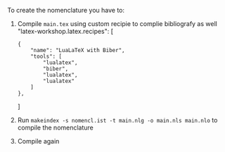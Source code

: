To create the nomenclature you have to:
 1. Compile `main.tex` using custom recipie to complie bibliografy as well  
     "latex-workshop.latex.recipes": [
    

        {
            "name": "LuaLaTeX with Biber",
            "tools": [
                "lualatex",
                "biber",
                "lualatex",
                "lualatex"
            ]
        },
     ]
 2. Run `makeindex -s nomencl.ist -t main.nlg -o main.nls main.nlo` to compile the nomenclature
 3. Compile again